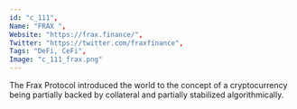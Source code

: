 ```yaml
--- 
id: "c_111", 
Name: "FRAX ", 
Website: "https://frax.finance/", 
Twitter: "https://twitter.com/fraxfinance", 
Tags: "DeFi, CeFi", 
Image: "c_111_frax.png" 
--- 
```

<!--lang:en--> 
The Frax Protocol introduced the world to the concept of a cryptocurrency being partially backed by collateral and partially stabilized algorithmically.
<!--lang:es--] 
El Protocolo Frax presentó al mundo el concepto de una criptomoneda parcialmente respaldada por garantía y parcialmente estabilizada algorítmicamente.
<!--lang:de--] 
Das Frax-Protokoll führte die Welt in das Konzept einer Kryptowährung ein, die teilweise durch Sicherheiten abgesichert und teilweise algorithmisch stabilisiert ist.
<!--lang:fr--] 
Le protocole Frax a présenté au monde le concept d'une crypto-monnaie partiellement adossée à des garanties et partiellement stabilisée de manière algorithmique.
<!--lang:pl--] 
Protokół Frax wprowadził świat do koncepcji kryptowaluty częściowo zabezpieczonej i częściowo stabilizowanej algorytmicznie.
<!--lang:uk--] 
Протокол Frax познайомив світ з концепцією криптовалюти, яка частково забезпечена заставою та частково стабілізована алгоритмічно.
[!--lang:*--> 
